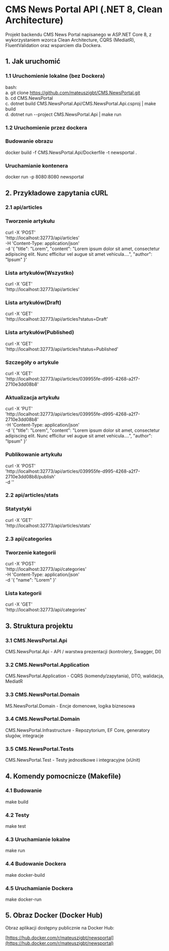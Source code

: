 # CMS News Portal API (.NET 8, Clean Architecture)
Projekt backendu CMS News Portal napisanego w ASP.NET Core 8, z wykorzystaniem wzorca Clean Architecture, CQRS (MediatR), FluentValidation oraz wsparciem dla Dockera.


## 1. Jak uruchomić

### 1.1 Uruchomienie lokalne (bez Dockera)

bash: <br/> a. git clone https://github.com/mateuszigbt/CMS.NewsPortal.git <br/> b. cd CMS.NewsPortal <br/> c. dotnet build CMS.NewsPortal.Api/CMS.NewsPortal.Api.csproj | make build <br/> d. dotnet run --project CMS.NewsPortal.Api | make run

### 1.2 Uruchomienie przez dockera

### Budowanie obrazu
docker build -f CMS.NewsPortal.Api/Dockerfile -t newsportal .

### Uruchamianie kontenera
docker run -p 8080:8080 newsportal

## 2. Przykładowe zapytania cURL

### 2.1 api/articles

### Tworzenie artykułu
curl -X 'POST' \
  'http://localhost:32773/api/articles' \
  -H 'Content-Type: application/json' \
  -d '{
  "title": "Lorem",
  "content": "Lorem ipsum dolor sit amet, consectetur adipiscing elit. Nunc efficitur vel augue sit amet vehicula....",
  "author": "Ipsum"
}'

### Lista artykułów(Wszystko)
curl -X 'GET' \
  'http://localhost:32773/api/articles'

### Lista artykułów(Draft)
curl -X 'GET' \
  'http://localhost:32773/api/articles?status=Draft'

### Lista artykułów(Published)
curl -X 'GET' \
  'http://localhost:32773/api/articles?status=Published'

### Szczegóły o artykule
curl -X 'GET' \
  'http://localhost:32773/api/articles/039955fe-d995-4268-a2f7-2710e3dd08b8'

### Aktualizacja artykułu
curl -X 'PUT' \
  'http://localhost:32773/api/articles/039955fe-d995-4268-a2f7-2710e3dd08b8' \
  -H 'Content-Type: application/json' \
  -d '{
  "title": "Lorem",
  "content": "Lorem ipsum dolor sit amet, consectetur adipiscing elit. Nunc efficitur vel augue sit amet vehicula....",
  "author": "Ipsum"
}'

### Publikowanie artykułu
curl -X 'POST' \
  'http://localhost:32773/api/articles/039955fe-d995-4268-a2f7-2710e3dd08b8/publish' \
  -d ''

### 2.2 api/articles/stats

### Statystyki
curl -X 'GET' \
  'http://localhost:32773/api/articles/stats'

### 2.3 api/categories

### Tworzenie kategorii
curl -X 'POST' \
  'http://localhost:32773/api/categories' \
  -H 'Content-Type: application/json' \
  -d '{
  "name": "Lorem"
}'

### Lista kategorii
curl -X 'GET' \
  'http://localhost:32773/api/categories'

## 3. Struktura projektu

### 3.1 CMS.NewsPortal.Api
CMS.NewsPortal.Api - API / warstwa prezentacji (kontrolery, Swagger, DI)

### 3.2 CMS.NewsPortal.Application
CMS.NewsPortal.Application - CQRS (komendy/zapytania), DTO, walidacja, MediatR

### 3.3 CMS.NewsPortal.Domain
MS.NewsPortal.Domain - Encje domenowe, logika biznesowa

### 3.4 CMS.NewsPortal.Domain
CMS.NewsPortal.Infrastructure - Repozytorium, EF Core, generatory slugów, integracje

### 3.5 CMS.NewsPortal.Tests
CMS.NewsPortal.Test - Testy jednostkowe i integracyjne (xUnit)

## 4. Komendy pomocnicze (Makefile)

### 4.1 Budowanie
make build

### 4.2 Testy
make test

### 4.3 Uruchamianie lokalne
make run

### 4.4 Budowanie Dockera
make docker-build

### 4.5 Uruchamianie Dockera
make docker-run

## 5. Obraz Docker (Docker Hub)
Obraz aplikacji dostępny publicznie na Docker Hub:

[https://hub.docker.com/r/mateuszigbt/newsportal](https://hub.docker.com/r/mateuszigbt/newsportal)
